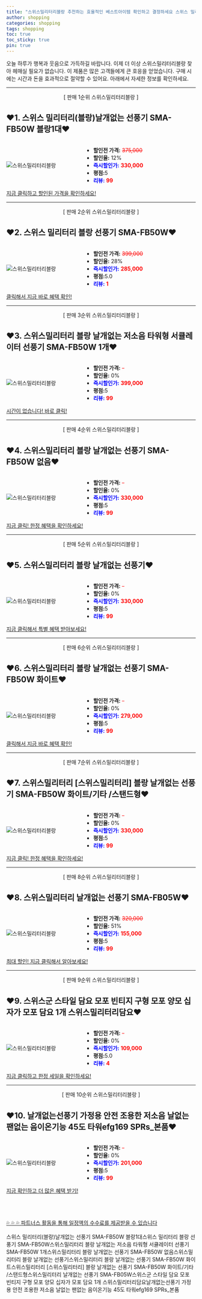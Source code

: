 ```yaml
---
title: "스위스밀리터리블랑 추천하는 효율적인 베스트아이템 확인하고 결정하세요 스위스 밀리터리(블랑)날개없는 선풍기 SMA-FB50W 블랑1대"
author: shopping
categories: shopping
tags: shopping
toc: true
toc_sticky: true
pin: true
---
```

오늘 하루가 행복과 웃음으로 가득하길 바랍니다. 이제 더 이상 스위스밀리터리블랑 찾아 헤매실 필요가 없습니다. 이 제품은 많은 고객들에게 큰 호응을 얻었습니다. 구매 시에는 시간과 돈을 효과적으로 절약할 수 있어요. 아래에서 자세한 정보를 확인하세요.

---
<p class="toplist" style="margin: 0 auto; display: block; width: fit-content;">[ 판매 1순위 스위스밀리터리블랑 ]</p>

<h2><strong>❤️1. 스위스 밀리터리(블랑)날개없는 선풍기 SMA-FB50W 블랑1대❤️</strong></h2>

<div style="display: flex; align-items: center;">
    <div style="flex: 0.4;">
        <img src="https://thumbnail6.coupangcdn.com/thumbnails/remote/230x230ex/image/vendor_inventory/790f/a53dcece6316ac16e6abd6882e7c1e534b595089620244f978f5d408b968.png" alt="스위스밀리터리블랑" style="max-width: 100%;">
    </div>
    <div style="flex: 0.6; margin-left: 10px;">
        <ul>
            <li><strong>할인전 가격:</strong> <del style="color: red;">375,000</del></li>
            <li><strong>할인율:</strong> 12%</li>
            <li><span style='color:blue'><strong>즉시할인가:</strong></span> <span style='color:red'><strong>330,000</strong></span></li>
            <li><strong>평점:</strong>5</li>
            <li><span style='color:blue'><strong>리뷰:</strong></span> <span style='color:red'><strong>99</strong></span></li>
        </ul>
    </div>
</div>
<div class="center">
    <a href="https://William4Davisa.github.io?lptag=AF9450613&subid=githubio&pageKey=8204703224&traceid=V0-153&itemId=23530850401&vendorItemId=90557151294" class="myButton">
        지금 클릭하고 할인된 가격을 확인하세요!
    </a>
</div>


---
<p class="toplist" style="margin: 0 auto; display: block; width: fit-content;">[ 판매 2순위 스위스밀리터리블랑 ]</p>

<h2><strong>❤️2. 스위스 밀리터리 블랑 선풍기 SMA-FB50W❤️</strong></h2>

<div style="display: flex; align-items: center;">
    <div style="flex: 0.4;">
        <img src="https://thumbnail7.coupangcdn.com/thumbnails/remote/230x230ex/image/vendor_inventory/a52c/b5b20f50c70d167d0c10f586aefe0307e482f961e4ab23f8c150ad90697f.png" alt="스위스밀리터리블랑" style="max-width: 100%;">
    </div>
    <div style="flex: 0.6; margin-left: 10px;">
        <ul>
            <li><strong>할인전 가격:</strong> <del style="color: red;">399,000</del></li>
            <li><strong>할인율:</strong> 28%</li>
            <li><span style='color:blue'><strong>즉시할인가:</strong></span> <span style='color:red'><strong>285,000</strong></span></li>
            <li><strong>평점:</strong>5.0</li>
            <li><span style='color:blue'><strong>리뷰:</strong></span> <span style='color:red'><strong>1</strong></span></li>
        </ul>
    </div>
</div>
<div class="center">
    <a href="https://William4Davisa.github.io?lptag=AF9450613&subid=githubio&pageKey=8131222903&traceid=V0-153&itemId=23091705061&vendorItemId=90125127521" class="myButton">
        클릭해서 지금 바로 혜택 확인!
    </a>
</div>


---
<p class="toplist" style="margin: 0 auto; display: block; width: fit-content;">[ 판매 3순위 스위스밀리터리블랑 ]</p>

<h2><strong>❤️3. 스위스밀리터리 블랑 날개없는 저소음 타워형 서큘레이터 선풍기 SMA-FB50W 1개❤️</strong></h2>

<div style="display: flex; align-items: center;">
    <div style="flex: 0.4;">
        <img src="https://thumbnail10.coupangcdn.com/thumbnails/remote/230x230ex/image/vendor_inventory/755f/0445c01e8a5d855bf2ba6854ea8ee177179255f32c3dba3551cd6969b0bf.jpg" alt="스위스밀리터리블랑" style="max-width: 100%;">
    </div>
    <div style="flex: 0.6; margin-left: 10px;">
        <ul>
            <li><strong>할인전 가격:</strong> <del style="color: red;">-</del></li>
            <li><strong>할인율:</strong> 0%</li>
            <li><span style='color:blue'><strong>즉시할인가:</strong></span> <span style='color:red'><strong>399,000</strong></span></li>
            <li><strong>평점:</strong>5</li>
            <li><span style='color:blue'><strong>리뷰:</strong></span> <span style='color:red'><strong>99</strong></span></li>
        </ul>
    </div>
</div>
<div class="center">
    <a href="https://William4Davisa.github.io?lptag=AF9450613&subid=githubio&pageKey=8090557457&traceid=V0-153&itemId=22848398757&vendorItemId=89883085379" class="myButton">
        시간이 없습니다! 바로 클릭!
    </a>
</div>


---
<p class="toplist" style="margin: 0 auto; display: block; width: fit-content;">[ 판매 4순위 스위스밀리터리블랑 ]</p>

<h2><strong>❤️4. 스위스밀리터리 블랑 날개없는 선풍기 SMA-FB50W 없음❤️</strong></h2>

<div style="display: flex; align-items: center;">
    <div style="flex: 0.4;">
        <img src="https://thumbnail7.coupangcdn.com/thumbnails/remote/230x230ex/image/vendor_inventory/9e81/a5e33499a08e091af30efbaa47c48fb596bb6419d00ff10e8b8dd08633b8.jpg" alt="스위스밀리터리블랑" style="max-width: 100%;">
    </div>
    <div style="flex: 0.6; margin-left: 10px;">
        <ul>
            <li><strong>할인전 가격:</strong> <del style="color: red;">-</del></li>
            <li><strong>할인율:</strong> 0%</li>
            <li><span style='color:blue'><strong>즉시할인가:</strong></span> <span style='color:red'><strong>330,000</strong></span></li>
            <li><strong>평점:</strong>5</li>
            <li><span style='color:blue'><strong>리뷰:</strong></span> <span style='color:red'><strong>99</strong></span></li>
        </ul>
    </div>
</div>
<div class="center">
    <a href="https://William4Davisa.github.io?lptag=AF9450613&subid=githubio&pageKey=8145023783&traceid=V0-153&itemId=23155755383&vendorItemId=90188569291" class="myButton">
        지금 클릭! 한정 혜택을 확인하세요!
    </a>
</div>


---
<p class="toplist" style="margin: 0 auto; display: block; width: fit-content;">[ 판매 5순위 스위스밀리터리블랑 ]</p>

<h2><strong>❤️5. 스위스밀리터리 블랑 날개없는 선풍기❤️</strong></h2>

<div style="display: flex; align-items: center;">
    <div style="flex: 0.4;">
        <img src="https://thumbnail10.coupangcdn.com/thumbnails/remote/230x230ex/image/vendor_inventory/4ac4/585036ca23c6bc36efb01aa7f31007317b80a8987fb7018c26e9475fdeea.jpg" alt="스위스밀리터리블랑" style="max-width: 100%;">
    </div>
    <div style="flex: 0.6; margin-left: 10px;">
        <ul>
            <li><strong>할인전 가격:</strong> <del style="color: red;">-</del></li>
            <li><strong>할인율:</strong> 0%</li>
            <li><span style='color:blue'><strong>즉시할인가:</strong></span> <span style='color:red'><strong>330,000</strong></span></li>
            <li><strong>평점:</strong>5</li>
            <li><span style='color:blue'><strong>리뷰:</strong></span> <span style='color:red'><strong>99</strong></span></li>
        </ul>
    </div>
</div>
<div class="center">
    <a href="https://William4Davisa.github.io?lptag=AF9450613&subid=githubio&pageKey=8043806246&traceid=V0-153&itemId=22529909367&vendorItemId=89571891271" class="myButton">
        지금 클릭해서 특별 혜택 받아보세요!
    </a>
</div>


---
<p class="toplist" style="margin: 0 auto; display: block; width: fit-content;">[ 판매 6순위 스위스밀리터리블랑 ]</p>

<h2><strong>❤️6. 스위스밀리터리 블랑 날개없는 선풍기 SMA-FB50W 화이트❤️</strong></h2>

<div style="display: flex; align-items: center;">
    <div style="flex: 0.4;">
        <img src="https://thumbnail6.coupangcdn.com/thumbnails/remote/230x230ex/image/vendor_inventory/f666/fab7438aed1c80b16f09e3e701eabadb0c10b0fa0b86f7875381d6c0cf91.png" alt="스위스밀리터리블랑" style="max-width: 100%;">
    </div>
    <div style="flex: 0.6; margin-left: 10px;">
        <ul>
            <li><strong>할인전 가격:</strong> <del style="color: red;">-</del></li>
            <li><strong>할인율:</strong> 0%</li>
            <li><span style='color:blue'><strong>즉시할인가:</strong></span> <span style='color:red'><strong>279,000</strong></span></li>
            <li><strong>평점:</strong>5</li>
            <li><span style='color:blue'><strong>리뷰:</strong></span> <span style='color:red'><strong>99</strong></span></li>
        </ul>
    </div>
</div>
<div class="center">
    <a href="https://William4Davisa.github.io?lptag=AF9450613&subid=githubio&pageKey=8147467371&traceid=V0-153&itemId=23171429687&vendorItemId=90260026847" class="myButton">
        클릭해서 지금 바로 혜택 확인!
    </a>
</div>


---
<p class="toplist" style="margin: 0 auto; display: block; width: fit-content;">[ 판매 7순위 스위스밀리터리블랑 ]</p>

<h2><strong>❤️7. 스위스밀리터리 [스위스밀리터리] 블랑 날개없는 선풍기 SMA-FB50W 화이트/기타 /스탠드형❤️</strong></h2>

<div style="display: flex; align-items: center;">
    <div style="flex: 0.4;">
        <img src="https://thumbnail9.coupangcdn.com/thumbnails/remote/230x230ex/image/vendor_inventory/c2f4/c77c961a68bebe3ff18a039c1c101f764323fa04b05d96f4d1424e123d31.png" alt="스위스밀리터리블랑" style="max-width: 100%;">
    </div>
    <div style="flex: 0.6; margin-left: 10px;">
        <ul>
            <li><strong>할인전 가격:</strong> <del style="color: red;">-</del></li>
            <li><strong>할인율:</strong> 0%</li>
            <li><span style='color:blue'><strong>즉시할인가:</strong></span> <span style='color:red'><strong>330,000</strong></span></li>
            <li><strong>평점:</strong>5</li>
            <li><span style='color:blue'><strong>리뷰:</strong></span> <span style='color:red'><strong>99</strong></span></li>
        </ul>
    </div>
</div>
<div class="center">
    <a href="https://William4Davisa.github.io?lptag=AF9450613&subid=githubio&pageKey=8137847450&traceid=V0-153&itemId=23118672593&vendorItemId=90151852730" class="myButton">
        지금 클릭! 한정 혜택을 확인하세요!
    </a>
</div>


---
<p class="toplist" style="margin: 0 auto; display: block; width: fit-content;">[ 판매 8순위 스위스밀리터리블랑 ]</p>

<h2><strong>❤️8. 스위스밀리터리 날개없는 선풍기 SMA-FB05W❤️</strong></h2>

<div style="display: flex; align-items: center;">
    <div style="flex: 0.4;">
        <img src="https://thumbnail10.coupangcdn.com/thumbnails/remote/230x230ex/image/vendor_inventory/3bca/2a3f8f8dbf8f8ee744ea11945c07f7778af287d2bc42e5f6808e8cadec00.jpg" alt="스위스밀리터리블랑" style="max-width: 100%;">
    </div>
    <div style="flex: 0.6; margin-left: 10px;">
        <ul>
            <li><strong>할인전 가격:</strong> <del style="color: red;">320,000</del></li>
            <li><strong>할인율:</strong> 51%</li>
            <li><span style='color:blue'><strong>즉시할인가:</strong></span> <span style='color:red'><strong>155,000</strong></span></li>
            <li><strong>평점:</strong>5</li>
            <li><span style='color:blue'><strong>리뷰:</strong></span> <span style='color:red'><strong>99</strong></span></li>
        </ul>
    </div>
</div>
<div class="center">
    <a href="https://William4Davisa.github.io?lptag=AF9450613&subid=githubio&pageKey=8224816077&traceid=V0-153&itemId=23651690611&vendorItemId=90677074786" class="myButton">
        최대 할인! 지금 클릭해서 알아보세요!
    </a>
</div>


---
<p class="toplist" style="margin: 0 auto; display: block; width: fit-content;">[ 판매 9순위 스위스밀리터리블랑 ]</p>

<h2><strong>❤️9. 스위스군 스타일 담요 모포 빈티지 구형 모포 양모 십자가 모포 담요 1개 스위스밀리터리담요❤️</strong></h2>

<div style="display: flex; align-items: center;">
    <div style="flex: 0.4;">
        <img src="https://thumbnail8.coupangcdn.com/thumbnails/remote/230x230ex/image/vendor_inventory/4ffa/72b136dcee5cbfaa9109d7621d85154fd96de5c1b60fac9a929e9a477b08.JPG" alt="스위스밀리터리블랑" style="max-width: 100%;">
    </div>
    <div style="flex: 0.6; margin-left: 10px;">
        <ul>
            <li><strong>할인전 가격:</strong> <del style="color: red;">-</del></li>
            <li><strong>할인율:</strong> 0%</li>
            <li><span style='color:blue'><strong>즉시할인가:</strong></span> <span style='color:red'><strong>109,000</strong></span></li>
            <li><strong>평점:</strong>5.0</li>
            <li><span style='color:blue'><strong>리뷰:</strong></span> <span style='color:red'><strong>4</strong></span></li>
        </ul>
    </div>
</div>
<div class="center">
    <a href="https://William4Davisa.github.io?lptag=AF9450613&subid=githubio&pageKey=1453900771&traceid=V0-153&itemId=2502612337&vendorItemId=70495711712" class="myButton">
        지금 클릭하고 한정 세일을 확인하세요!
    </a>
</div>


---
<p class="toplist" style="margin: 0 auto; display: block; width: fit-content;">[ 판매 10순위 스위스밀리터리블랑 ]</p>

<h2><strong>❤️10. 날개없는선풍기 가정용 안전 조용한 저소음 날없는 팬없는 음이온기능 45도 타워efg169 SPRs_본품❤️</strong></h2>

<div style="display: flex; align-items: center;">
    <div style="flex: 0.4;">
        <img src="https://thumbnail6.coupangcdn.com/thumbnails/remote/230x230ex/image/vendor_inventory/bc6d/0d4bf19e904b64664f0a163133abef0924ed89b652400671fa59056a6002.png" alt="스위스밀리터리블랑" style="max-width: 100%;">
    </div>
    <div style="flex: 0.6; margin-left: 10px;">
        <ul>
            <li><strong>할인전 가격:</strong> <del style="color: red;">-</del></li>
            <li><strong>할인율:</strong> 0%</li>
            <li><span style='color:blue'><strong>즉시할인가:</strong></span> <span style='color:red'><strong>201,000</strong></span></li>
            <li><strong>평점:</strong>5</li>
            <li><span style='color:blue'><strong>리뷰:</strong></span> <span style='color:red'><strong>99</strong></span></li>
        </ul>
    </div>
</div>
<div class="center">
    <a href="https://William4Davisa.github.io?lptag=AF9450613&subid=githubio&pageKey=8123566801&traceid=V0-153&itemId=23052822883&vendorItemId=90238521808" class="myButton">
        지금 확인하고 더 많은 혜택 받기!
    </a>
</div>

<br><br><br>[💦 💦 💦 파트너스 활동을 통해 일정액의 수수료를 제공받을 수 있습니다](https://link.coupang.com/a/bcpT2c)<br><br>스위스 밀리터리(블랑)날개없는 선풍기 SMA-FB50W 블랑1대스위스 밀리터리 블랑 선풍기 SMA-FB50W스위스밀리터리 블랑 날개없는 저소음 타워형 서큘레이터 선풍기 SMA-FB50W 1개스위스밀리터리 블랑 날개없는 선풍기 SMA-FB50W 없음스위스밀리터리 블랑 날개없는 선풍기스위스밀리터리 블랑 날개없는 선풍기 SMA-FB50W 화이트스위스밀리터리 [스위스밀리터리] 블랑 날개없는 선풍기 SMA-FB50W 화이트/기타 /스탠드형스위스밀리터리 날개없는 선풍기 SMA-FB05W스위스군 스타일 담요 모포 빈티지 구형 모포 양모 십자가 모포 담요 1개 스위스밀리터리담요날개없는선풍기 가정용 안전 조용한 저소음 날없는 팬없는 음이온기능 45도 타워efg169 SPRs_본품